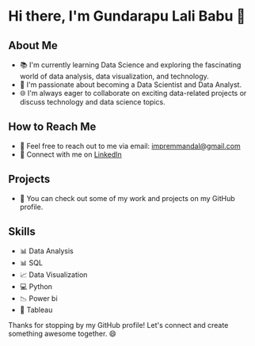 # Hi there, I'm Gundarapu Lali Babu 👋

## About Me
- 📚 I'm currently learning Data Science and exploring the fascinating world of data analysis, data visualization, and technology.
- 💼 I'm passionate about becoming a Data Scientist and Data Analyst.
- 🌐 I'm always eager to collaborate on exciting data-related projects or discuss technology and data science topics.

## How to Reach Me
- 📧 Feel free to reach out to me via email: [impremmandal@gmail.com](mailto:impremmandal@gmail.com)
- 💬 Connect with me on [LinkedIn](https://www.linkedin.com/in/premmandal)

## Projects
- 📂 You can check out some of my work and projects on my GitHub profile.

## Skills
- 📊 Data Analysis
- 📊 SQL
- 📈 Data Visualization
- 💻 Python
- 📉 Power bi 
- 🎨 Tableau

Thanks for stopping by my GitHub profile! Let's connect and create something awesome together. 😄
